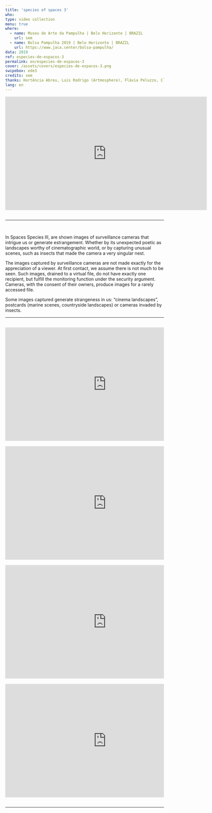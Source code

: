 ```yaml
---
title: 'species of spaces 3'
who: 
type: video collection
menu: true
where: 
  - name: Museu de Arte da Pampulha | Belo Horizonte | BRAZIL
    url: sem
  - name: Bolsa Pampulha 2019 | Belo Horizonte | BRAZIL
    url: https://www.jaca.center/bolsa-pampulha/
data: 2019
ref: especies-de-espacos-3
permalink: en/especies-de-espacos-3
cover: /assets/covers/especies-de-espacos-3.png
swipebox: ede3
credits: sem
thanks: Hortência Abreu, Luis Rodrigo (Artmosphere), Flávia Peluzzo, Clarice G. Lacerda, Félix Blume, Flaviana Lassan, Julia Mesquita, Francisca Caporalli, Monica Hoff.
lang: en
---
```


<div class="video-wrapper video-wrapper-16x9">
<iframe src="https://player.vimeo.com/video/360284668?loop=1&title=0&byline=0&portrait=0" width="640" height="360" frameborder="0" ></iframe>
</div>

<br>

--- 

<br>


In Spaces Species III, are shown images of surveillance cameras that intrigue us or generate estrangement. Whether by its unexpected poetic as landscapes worthy of cinematographic world, or by capturing unusual scenes, such as insects that made the camera a very singular nest.

The images captured by surveillance cameras are not made exactly for the appreciation of a viewer. At first contact, we assume there is not much to be seen. Such images, drained to a virtual file, do not have exactly one recipient, but fulfill the monitoring function under the security argument. Cameras, with the consent of their owners, produce images for a rarely accessed file.

Some images captured generate strangeness in us: “cinema landscapes”, postcards (marine scenes, countryside landscapes) or cameras invaded by insects.
<br>


---

<br>
<div class="row">
  <div class="column">
        <div class="video-wrapper-side video-wrapper-16x9">
            <iframe src="https://player.vimeo.com/video/360313799?autoplay=1" width="640" height="360" frameborder="0" allow="autoplay; fullscreen" allowfullscreen></iframe>
        </div>
        <br>
        <div class="video-wrapper-side video-wrapper-16x9">
            <iframe src="https://player.vimeo.com/video/360442737?autoplay=1" width="640" height="360" frameborder="0" allow="autoplay; fullscreen" allowfullscreen></iframe>
        </div>
        <br>
   </div>
    <div class="column">
        <div class="video-wrapper-side video-wrapper-16x9">
           <iframe src="https://player.vimeo.com/video/360291906?autoplay=1" width="640" height="360" frameborder="0" allow="autoplay; fullscreen" allowfullscreen></iframe>
        </div>
        <br>
        <div class="video-wrapper-side video-wrapper-16x9">
           <iframe src="https://player.vimeo.com/video/360451962?autoplay=1" width="640" height="360" frameborder="0" allow="autoplay; fullscreen" allowfullscreen></iframe>
        </div>
    </div>
</div>
<br>


---

<br>
